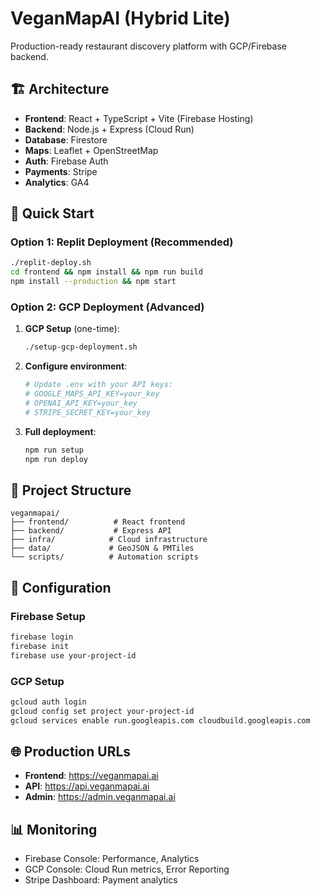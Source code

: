 # VeganMapAI (Hybrid Lite)

Production-ready restaurant discovery platform with GCP/Firebase backend.

## 🏗️ Architecture

- **Frontend**: React + TypeScript + Vite (Firebase Hosting)
- **Backend**: Node.js + Express (Cloud Run)
- **Database**: Firestore
- **Maps**: Leaflet + OpenStreetMap
- **Auth**: Firebase Auth
- **Payments**: Stripe
- **Analytics**: GA4

## 🚀 Quick Start

### Option 1: Replit Deployment (Recommended)
```bash
./replit-deploy.sh
cd frontend && npm install && npm run build
npm install --production && npm start
```

### Option 2: GCP Deployment (Advanced)
1. **GCP Setup** (one-time):
   ```bash
   ./setup-gcp-deployment.sh
   ```

2. **Configure environment**:
   ```bash
   # Update .env with your API keys:
   # GOOGLE_MAPS_API_KEY=your_key
   # OPENAI_API_KEY=your_key
   # STRIPE_SECRET_KEY=your_key
   ```

3. **Full deployment**:
   ```bash
   npm run setup
   npm run deploy
   ```

## 📁 Project Structure

```
veganmapai/
├── frontend/          # React frontend
├── backend/           # Express API
├── infra/            # Cloud infrastructure
├── data/             # GeoJSON & PMTiles
└── scripts/          # Automation scripts
```

## 🔧 Configuration

### Firebase Setup
```bash
firebase login
firebase init
firebase use your-project-id
```

### GCP Setup
```bash
gcloud auth login
gcloud config set project your-project-id
gcloud services enable run.googleapis.com cloudbuild.googleapis.com
```

## 🌐 Production URLs

- **Frontend**: https://veganmapai.ai
- **API**: https://api.veganmapai.ai
- **Admin**: https://admin.veganmapai.ai

## 📊 Monitoring

- Firebase Console: Performance, Analytics
- GCP Console: Cloud Run metrics, Error Reporting
- Stripe Dashboard: Payment analytics

